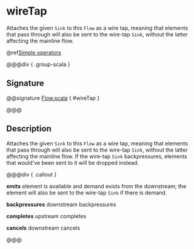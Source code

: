 # wireTap

Attaches the given `Sink` to this `Flow` as a wire tap, meaning that elements that pass through will also be sent to the wire-tap `Sink`, without the latter affecting the mainline flow.

@ref[Simple operators](../index.md#simple-operators)

@@@div { .group-scala }

## Signature

@@signature [Flow.scala]($akka$/akka-stream/src/main/scala/akka/stream/scaladsl/Flow.scala) { #wireTap }

@@@

## Description

Attaches the given `Sink` to this `Flow` as a wire tap, meaning that elements that pass
through will also be sent to the wire-tap `Sink`, without the latter affecting the mainline flow.
If the wire-tap `Sink` backpressures, elements that would've been sent to it will be dropped instead.


@@@div { .callout }

**emits** element is available and demand exists from the downstream; the element will
also be sent to the wire-tap `Sink` if there is demand.

**backpressures** downstream backpressures

**completes** upstream completes

**cancels** downstream cancels

@@@

